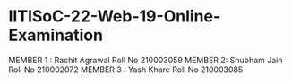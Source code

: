 # IITISoC-22-Web-19-Online-Examination
MEMBER 1 : Rachit Agrawal 
Roll No 210003059
MEMBER 2: Shubham Jain  
Roll No 210002072
MEMBER 3 : Yash Khare
Roll No 210003085
